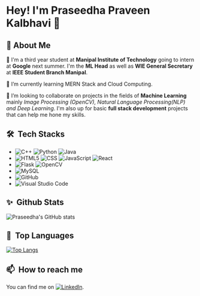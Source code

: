 # Hey! I'm Praseedha Praveen Kalbhavi 👋

## :wave: About Me

👩‍ I'm a third year student at **Manipal Institute of Technology** going to intern at **Google** next summer. I'm the **ML Head** as well as **WIE General Secretary** at **IEEE Student Branch Manipal**.

🌱 I’m currently learning MERN Stack and Cloud Computing.

👯 I’m looking to collaborate on projects in the fields of **Machine Learning** mainly *Image Processing (OpenCV), Natural Language Processing(NLP) and Deep Learning*. I'm also up for basic **full stack development** projects that can help me hone my skills.

## 🛠 &nbsp;Tech Stacks
- 
  ![C++](https://img.shields.io/badge/-C++-333333?style=flat&logo=C%2B%2B&logoColor=00599C)
  ![Python](https://img.shields.io/badge/-Python-333333?style=flat&logo=python)
  ![Java](https://img.shields.io/badge/-Java-333333?style=flat&logo=Java&logoColor=007396)
- 
  ![HTML5](https://img.shields.io/badge/-HTML5-333333?style=flat&logo=HTML5)
  ![CSS](https://img.shields.io/badge/-CSS-333333?style=flat&logo=CSS3&logoColor=1572B6)
  ![JavaScript](https://img.shields.io/badge/-JavaScript-333333?style=flat&logo=javascript)
  ![React](https://img.shields.io/badge/-React-333333?style=flat&logo=react)
- 
  ![Flask](https://img.shields.io/badge/-Flask-333333?style=flat&logo=flask)
  ![OpenCV](https://img.shields.io/badge/-OpenCV-333333?style=flat&logo=opencv)
- 
  ![MySQL](https://img.shields.io/badge/-MySQL-333333?style=flat&logo=mysql)
- 
  ![GitHub](https://img.shields.io/badge/-GitHub-333333?style=flat&logo=github)
- 
  ![Visual Studio Code](https://img.shields.io/badge/-Visual%20Studio%20Code-333333?style=flat&logo=visual-studio-code&logoColor=007ACC)

## ✨ &nbsp;Github Stats
![Praseedha's GitHub stats](https://github-readme-stats.vercel.app/api?username=pskalbhav1&show_icons=true&theme=radical)

## 💬 &nbsp;Top Languages
[![Top Langs](https://github-readme-stats.vercel.app/api/top-langs/?username=pskalbhav1&layout=compact)](https://github.com/pskalbhav1/github-readme-stats)

## 📫 &nbsp;How to reach me
You can find me on [![LinkedIn][2.2]][2].

<!-- Icons -->


[2.2]: https://raw.githubusercontent.com/MartinHeinz/MartinHeinz/master/linkedin-3-16.png (LinkedIn icon without padding)

<!-- Links to your social media accounts -->


[2]: https://www.linkedin.com/in/praseedha-praveen-kalbhavi-bb4091190/


